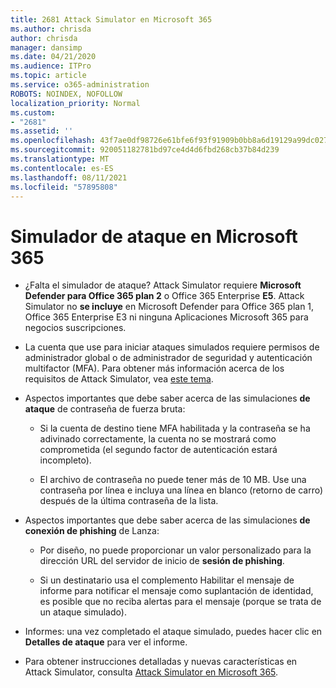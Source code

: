 ```yaml
---
title: 2681 Attack Simulator en Microsoft 365
ms.author: chrisda
author: chrisda
manager: dansimp
ms.date: 04/21/2020
ms.audience: ITPro
ms.topic: article
ms.service: o365-administration
ROBOTS: NOINDEX, NOFOLLOW
localization_priority: Normal
ms.custom:
- "2681"
ms.assetid: ''
ms.openlocfilehash: 43f7ae0df98726e61bfe6f93f91909b0bb8a6d19129a99dc027e8b563bc35a6c
ms.sourcegitcommit: 920051182781bd97ce4d4d6fbd268cb37b84d239
ms.translationtype: MT
ms.contentlocale: es-ES
ms.lasthandoff: 08/11/2021
ms.locfileid: "57895808"
---
```

# <a name="attack-simulator-in-microsoft-365"></a>Simulador de ataque en Microsoft 365

- ¿Falta el simulador de ataque? Attack Simulator requiere **Microsoft Defender para Office 365 plan 2** o Office 365 Enterprise **E5**. Attack Simulator no **se incluye** en Microsoft Defender para Office 365 plan 1, Office 365 Enterprise E3 ni ninguna Aplicaciones Microsoft 365 para negocios suscripciones.

- La cuenta que use para iniciar ataques simulados requiere permisos de administrador global o de administrador de seguridad y autenticación multifactor (MFA). Para obtener más información acerca de los requisitos de Attack Simulator, vea [este tema](https://docs.microsoft.com/microsoft-365/security/office-365-security/attack-simulator).

- Aspectos importantes que debe saber acerca de las simulaciones **de ataque** de contraseña de fuerza bruta:

  - Si la cuenta de destino tiene MFA habilitada y la contraseña se ha adivinado correctamente, la cuenta no se mostrará como comprometida (el segundo factor de autenticación estará incompleto).

  - El archivo de contraseña no puede tener más de 10 MB. Use una contraseña por línea e incluya una línea en blanco (retorno de carro) después de la última contraseña de la lista.

- Aspectos importantes que debe saber acerca de las simulaciones **de conexión de phishing** de Lanza:

  - Por diseño, no puede proporcionar un valor personalizado para la dirección URL del servidor de inicio de **sesión de phishing**.

  - Si un destinatario [](https://docs.microsoft.com/microsoft-365/security/office-365-security/enable-the-report-message-add-in) usa el complemento Habilitar el mensaje de informe para notificar el mensaje como suplantación de identidad, es posible que no reciba alertas para el mensaje (porque se trata de un ataque simulado).

- Informes: una vez completado el ataque simulado, puedes hacer clic en **Detalles de ataque** para ver el informe.

- Para obtener instrucciones detalladas y nuevas características en Attack Simulator, consulta [Attack Simulator en Microsoft 365](https://docs.microsoft.com/microsoft-365/security/office-365-security/attack-simulator).
